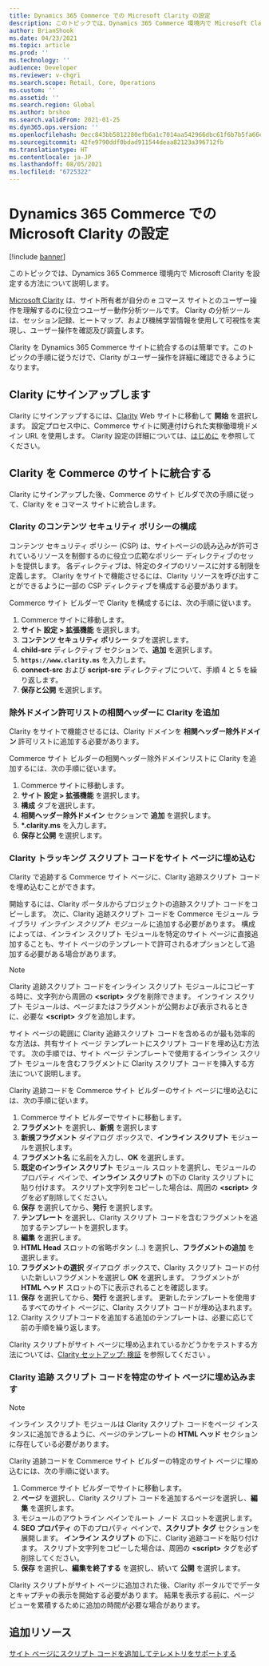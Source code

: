 ```yaml
---
title: Dynamics 365 Commerce での Microsoft Clarity の設定
description: このトピックでは、Dynamics 365 Commerce 環境内で Microsoft Clarity を設定する方法について説明します。
author: BrianShook
ms.date: 04/23/2021
ms.topic: article
ms.prod: ''
ms.technology: ''
audience: Developer
ms.reviewer: v-chgri
ms.search.scope: Retail, Core, Operations
ms.custom: ''
ms.assetid: ''
ms.search.region: Global
ms.author: brshoo
ms.search.validFrom: 2021-01-25
ms.dyn365.ops.version: ''
ms.openlocfilehash: 0ecc843bb5812280efb6a1c7014aa542966dbc61f6b7b5fa66eb07da7327771a
ms.sourcegitcommit: 42fe9790ddf0bdad911544deaa82123a396712fb
ms.translationtype: HT
ms.contentlocale: ja-JP
ms.lasthandoff: 08/05/2021
ms.locfileid: "6725322"
---
```

# <a name="set-up-microsoft-clarity-in-dynamics-365-commerce"></a>Dynamics 365 Commerce での Microsoft Clarity の設定

[!include [banner](includes/banner.md)]

このトピックでは、Dynamics 365 Commerce 環境内で Microsoft Clarity を設定する方法について説明します。 

[Microsoft Clarity](https://clarity.microsoft.com/) は、サイト所有者が自分の e コマース サイトとのユーザー操作を理解するのに役立つユーザー動作分析ツールです。 Clarity の分析ツールは、セッション記録、ヒートマップ、および機械学習情報を使用して可視性を実現し、ユーザー操作を確認及び調査します。 

Clarity を Dynamics 365 Commerce サイトに統合するのは簡単です。このトピックの手順に従うだけで、Clarity がユーザー操作を詳細に確認できるようになります。

## <a name="sign-up-for-clarity"></a>Clarity にサインアップします

Clarity にサインアップするには、[Clarity](https://clarity.microsoft.com/) Web サイトに移動して **開始** を選択します。 設定プロセス中に、Commerce サイトに関連付けられた実稼働環境ドメイン URL を使用します。 Clarity 設定の詳細については、[はじめに](/clarity/getting-started) を参照してください。

## <a name="integrate-clarity-with-your-commerce-site"></a>Clarity を Commerce のサイトに統合する

Clarity にサインアップした後、Commerce のサイト ビルダで次の手順に従って、Clarity を e コマース サイトに統合します。

### <a name="configure-content-security-policy-for-clarity"></a>Clarity のコンテンツ セキュリティ ポリシーの構成

コンテンツ セキュリティ ポリシー (CSP) は、サイトページの読み込みが許可されているリソースを制御するのに役立つ広範なポリシー ディレクティブのセットを提供します。 各ディレクティブは、特定のタイプのリソースに対する制限を定義します。 Clarity をサイトで機能させるには、Clarity リソースを呼び出すことができるように一部の CSP ディレクティブを構成する必要があります。 

Commerce サイト ビルダーで Clarity を構成するには、次の手順に従います。

1. Commerce サイトに移動します。
1. **サイト 設定 \> 拡張機能** を選択します。
1. **コンテンツ セキュリティ ポリシー** タブを選択します。
1. **child-src** ディレクティブ セクションで、**追加** を選択します。
1. **``https://www.clarity.ms``** を入力します。
1. **connect-src** および **script-src** ディレクティブについて、手順 4 と 5 を繰り返します。
1. **保存と公開** を選択します。

### <a name="add-clarity-to-the-correlation-header-excluded-domains-allow-list"></a>除外ドメイン許可リストの相関ヘッダーに Clarity を追加

Clarity をサイトで機能させるには、Clarity ドメインを **相関ヘッダー除外ドメイン** 許可リストに追加する必要があります。 

Commerce サイト ビルダーの相関ヘッダー除外ドメインリストに Clarity を追加するには、次の手順に従います。

1. Commerce サイトに移動します。
1. **サイト 設定 > 拡張機能** を選択します。
1. **構成** タブを選択します。
1. **相関ヘッダー除外ドメイン** セクションで **追加** を選択します。
1. **\*.clarity.ms** を入力します。
1. **保存と公開** を選択します。

### <a name="embed-clarity-tracking-script-code-into-site-pages"></a>Clarity トラッキング スクリプト コードをサイト ページに埋め込む

Clarity で追跡する Commerce サイト ページに、Clarity 追跡スクリプト コードを埋め込むことができます。

開始するには、Clarity ポータルからプロジェクトの追跡スクリプト コードをコピーします。 次に、Clarity 追跡スクリプト コードを Commerce モジュール ライブラリ *インライン スクリプト モジュール* に追加する必要があります。 構成によっては、インライン スクリプト モジュールを特定のサイト ページに直接追加することも、サイト ページのテンプレートで許可されるオプションとして追加する必要がある場合があります。 

> [!NOTE]
> Clarity 追跡スクリプト コードをインライン スクリプト モジュールにコピーする時に、文字列から周囲の **\<script\>** タグを削除できます。 インライン スクリプト モジュールは、ページまたはフラグメントが公開および表示されるときに、必要な **\<script\>** タグを追加します。

サイト ページの範囲に Clarity 追跡スクリプト コードを含めるのが最も効率的な方法は、共有サイト ページ テンプレートにスクリプト コードを埋め込む方法です。 次の手順では、サイト ページ テンプレートで使用するインライン スクリプト モジュールを含むフラグメントに Clarity スクリプト コードを挿入する方法について説明します。 

Clarity 追跡コードを Commerce サイト ビルダーのサイト ページに埋め込むには、次の手順に従います。

1. Commerce サイト ビルダーでサイトに移動します。
1. **フラグメント** を選択し、**新規** を選択します
1. **新規フラグメント** ダイアログ ボックスで、**インライン スクリプト** モジュールを選択します。
1. **フラグメント名** に名前を入力し、**OK** を選択します。
1. **既定のインライン スクリプト** モジュール スロットを選択し、モジュールのプロパティ ペインで、**インライン スクリプト** の下の Clarity スクリプトに貼り付けます。 スクリプト文字列をコピーした場合は、周囲の **\<script\>** タグを必ず削除してください。
1. **保存** を選択してから、**発行** を選択します。
1. **テンプレート** を選択し、Clarity スクリプト コードを含むフラグメントを追加するテンプレートを選択します。
1. **編集** を選択します。
1. **HTML Head** スロットの省略ボタン (...) を選択し、**フラグメントの追加** を選択します。
1. **フラグメントの選択** ダイアログ ボックスで、Clarity スクリプト コードの付いた新しいフラグメントを選択し **OK** を選択します。 フラグメントが **HTML ヘッド** スロットの下に表示されることを確認します。
1. **保存** を選択してから、**発行** を選択します。 更新したテンプレートを使用するすべてのサイト ページに、Clarity スクリプト コードが埋め込まれます。
1. Clarity スクリプトコードを追加する追加のテンプレートは、必要に応じて前の手順を繰り返します。

Clarity スクリプトがサイト ページに埋め込まれているかどうかをテストする方法については、[Clarity セットアップ: 検証](/clarity/clarity-setup#verification) を参照してください 。

### <a name="embed-clarity-tracking-script-code-into-a-specific-site-page"></a>Clarity 追跡 スクリプト コードを特定のサイト ページに埋め込みます

> [!NOTE] 
> インライン スクリプト モジュールは Clarity スクリプト コードをページ インスタンスに追加できるように、ページのテンプレートの **HTML ヘッド** セクションに存在している必要があります。

Clarity 追跡コードを Commerce サイト ビルダーの特定のサイト ページに埋め込むには、次の手順に従います。

1. Commerce サイト ビルダーでサイトに移動します。
1. **ページ** を選択し、Clarity スクリプト コードを追加するページを選択し、**編集** を選択します。
1. モジュールのアウトライン ペインでルート ノード スロットを選択します。
1. **SEO プロパティ** の下のプロパティ ペインで、**スクリプト タグ** セクションを展開します。 **インライン スクリプト** の下に、Clarity 追跡コードを貼り付けます。 スクリプト文字列をコピーした場合は、周囲の **\<script\>** タグを必ず削除してください。
1. **保存** を選択し、**編集を終了する** を選択し、続いて **公開** を選択します。

Clarity スクリプトがサイト ページに追加された後、Clarity ポータルででデータとキャプチャの表示を開始する必要があります。 結果を表示する前に、ページ ビューを累積するために追加の時間が必要な場合があります。

## <a name="additional-resources"></a>追加リソース

[サイト ページにスクリプト コードを追加してテレメトリをサポートする](add-telemetry.md)


